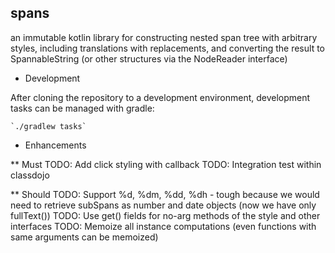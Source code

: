 spans
-----

an immutable kotlin library for constructing nested span tree with arbitrary styles, including
translations with replacements, and converting the result to SpannableString (or other structures via
the NodeReader interface)

* Development

After cloning the repository to a development environment, development tasks can be managed with gradle:

    `./gradlew tasks`

* Enhancements

** Must
TODO: Add click styling with callback
TODO: Integration test within classdojo

** Should
TODO: Support %d, %dm, %dd, %dh - tough because we would need to retrieve subSpans as number and date objects (now we have only fullText())
TODO: Use get() fields for no-arg methods of the style and other interfaces
TODO: Memoize all instance computations (even functions with same arguments can be memoized)